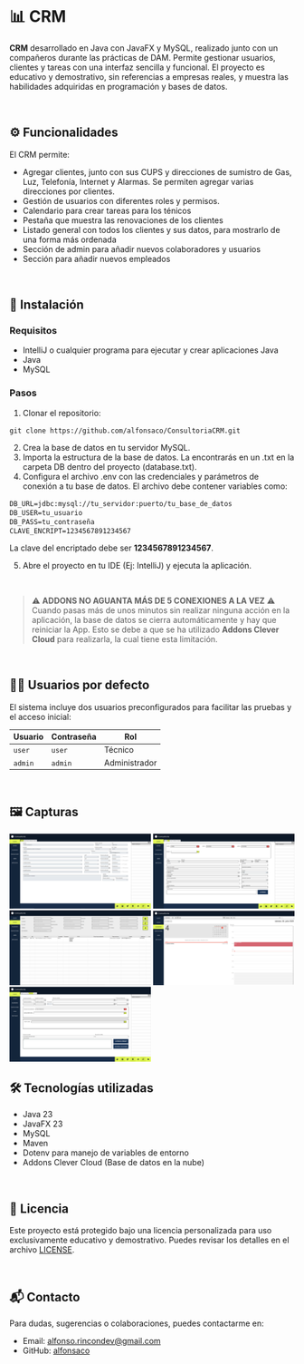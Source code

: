 # 📊 CRM

**CRM** desarrollado en Java con JavaFX y MySQL, realizado junto con un compañeros durante las prácticas de DAM. Permite gestionar usuarios, clientes y tareas con una interfaz sencilla y funcional. El proyecto es educativo y demostrativo, sin referencias a empresas reales, y muestra las habilidades adquiridas en programación y bases de datos.

<br>

## ⚙️ Funcionalidades

El CRM permite:
- Agregar clientes, junto con sus CUPS y direcciones de sumistro de Gas, Luz, Telefonía, Internet y Alarmas. Se permiten agregar varias direcciones por clientes.
- Gestión de usuarios con diferentes roles y permisos.
- Calendario para crear tareas para los ténicos
- Pestaña que muestra las renovaciones de los clientes
- Listado general con todos los clientes y sus datos, para mostrarlo de una forma más ordenada
- Sección de admin para añadir nuevos colaboradores y usuarios
- Sección para añadir nuevos empleados

<br>

## 🚀 Instalación

### Requisitos
- IntelliJ o cualquier programa para ejecutar y crear aplicaciones Java
- Java
- MySQL

### Pasos
1. Clonar el repositorio:
```
git clone https://github.com/alfonsaco/ConsultoriaCRM.git
```

2. Crea la base de datos en tu servidor MySQL.
3. Importa la estructura de la base de datos. La encontrarás en un .txt en la carpeta DB dentro del proyecto (database.txt).
4. Configura el archivo .env con las credenciales y parámetros de conexión a tu base de datos. El archivo debe contener variables como:
```
DB_URL=jdbc:mysql://tu_servidor:puerto/tu_base_de_datos
DB_USER=tu_usuario
DB_PASS=tu_contraseña
CLAVE_ENCRIPT=1234567891234567
```
La clave del encriptado debe ser **1234567891234567**.

5. Abre el proyecto en tu IDE (Ej: IntelliJ) y ejecuta la aplicación.

<br>

> ⚠ **ADDONS NO AGUANTA MÁS DE 5 CONEXIONES A LA VEZ** ⚠  
> Cuando pasas más de unos minutos sin realizar ninguna acción en la aplicación, la base de datos se cierra automáticamente y hay que reiniciar la App. Esto se debe a que se ha utilizado **Addons Clever Cloud** para realizarla, la cual tiene esta limitación.


<br>

## 🙍‍♂️ Usuarios por defecto

El sistema incluye dos usuarios preconfigurados para facilitar las pruebas y el acceso inicial:

| Usuario | Contraseña | Rol      |
|---------|------------|----------|
| `user`  | `user`     | Técnico  |
| `admin` | `admin`    | Administrador |

<br>

## 🖼 Capturas
<img src="https://github.com/alfonsaco/ConsultoriaCRM/blob/main/src/main/resources/images/CAP1%20(1).PNG" alt="Stronger" width="250px">
<img src="https://github.com/alfonsaco/ConsultoriaCRM/blob/main/src/main/resources/images/CAP1%20(2).PNG" alt="Stronger" width="250px">
<img src="https://github.com/alfonsaco/ConsultoriaCRM/blob/main/src/main/resources/images/CAP1%20(3).PNG" alt="Stronger" width="250px">
<img src="https://github.com/alfonsaco/ConsultoriaCRM/blob/main/src/main/resources/images/CAP1%20(4).PNG" alt="Stronger" width="250px">
<img src="https://github.com/alfonsaco/ConsultoriaCRM/blob/main/src/main/resources/images/CAP1%20(5).PNG" alt="Stronger" width="250px">

<br>

## 🛠 Tecnologías utilizadas

- Java 23
- JavaFX 23
- MySQL
- Maven
- Dotenv para manejo de variables de entorno
- Addons Clever Cloud (Base de datos en la nube)

<br>

## 📄 Licencia

Este proyecto está protegido bajo una licencia personalizada para uso exclusivamente educativo y demostrativo. Puedes revisar los detalles en el archivo [LICENSE](LICENSE).

<br>

## 📬 Contacto

Para dudas, sugerencias o colaboraciones, puedes contactarme en:

- Email: alfonso.rincondev@gmail.com
- GitHub: [alfonsaco](https://github.com/alfonsaco)
